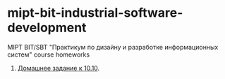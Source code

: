 # mipt-bit-industrial-software-development
MIPT BIT/SBT "Практикум по дизайну и разработке информационных систем" course homeworks

1) [Домашнее задание к 10.10](10.10/README.md).